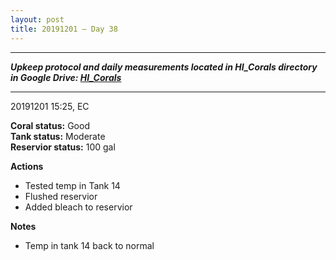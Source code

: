 ```yaml
---
layout: post
title: 20191201 – Day 38
---
```


---
***Upkeep protocol and daily measurements located in HI_Corals directory in Google Drive: [HI_Corals](https://drive.google.com/drive/u/1/folders/1Dxil5Lj1ynvuIuGDWx9_AyqkdplIcCZQ)***

---
20191201 15:25, EC

**Coral status:** Good  
**Tank status:** Moderate  
**Reservior status:** 100 gal

**Actions**  
- Tested temp in Tank 14 
- Flushed reservior
- Added bleach to reservior

**Notes**  
- Temp in tank 14 back to normal



